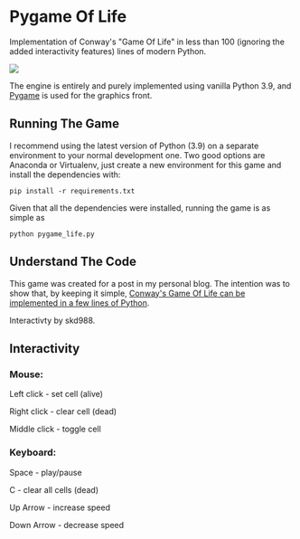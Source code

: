 # Pygame Of Life

Implementation of Conway's "Game Of Life" in less than 100 (ignoring the added interactivity features)
lines of modern Python.

![](https://raw.githubusercontent.com/matheusgomes28/pygame-life/main/media/pygame-of-life.gif)

The engine is entirely and purely implemented using vanilla
Python 3.9, and [Pygame](https://www.pygame.org/) is used for
the graphics front.

## Running The Game

I recommend using the latest version of Python (3.9) on a
separate environment to your normal development one. Two
good options are Anaconda or Virtualenv, just create a new
environment for this game and install the dependencies with:

```shell
pip install -r requirements.txt
```

Given that all the dependencies were installed, running the
game is as simple as

```shell
python pygame_life.py
```

## Understand The Code

This game was created for a post in my  personal blog.
The intention was to show that, by keeping it simple, [Conway's Game Of Life 
can be implemented in a few lines of Python](https://matgomes.com/conways-game-of-life-python).

Interactivty by skd988.

## Interactivity
### Mouse:
Left click - set cell (alive)

Right click - clear cell (dead)

Middle click - toggle cell

### Keyboard:
Space - play/pause

C - clear all cells (dead)

Up Arrow - increase speed

Down Arrow - decrease speed

